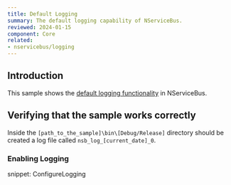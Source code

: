```yaml
---
title: Default Logging
summary: The default logging capability of NServiceBus.
reviewed: 2024-01-15
component: Core
related:
- nservicebus/logging
---
```



## Introduction

This sample shows the [default logging functionality](/nservicebus/logging/#default-logging) in NServiceBus.


## Verifying that the sample works correctly

Inside the `[path_to_the_sample]\bin\[Debug/Release]` directory should be created a log file called `nsb_log_[current_date]_0`.


### Enabling Logging

snippet: ConfigureLogging
